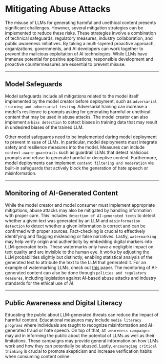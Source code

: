 <h1>Mitigating Abuse Attacks</h1>
<p>The misuse of LLMs for generating harmful and unethical content presents significant challenges. However, several mitigation strategies can be implemented to reduce these risks. These strategies involve a combination of technical safeguards, regulatory measures, industry collaboration, and public awareness initiatives. By taking a multi-layered proactive approach, organizations, governments, and AI developers can work together to prevent the malicious exploitation of AI technologies. While LLMs have immense potential for positive applications, responsible development and proactive countermeasures are essential to prevent misuse.</p>
<hr />
<h2>Model Safeguards</h2>
<p>Model safeguards include all mitigations related to the model itself implemented by the model creator before deployment, such as <code>adversarial training and adversarial testing</code>. Adversarial training can increase a model's resilience to prompts asking for generating harmful or unethical content that may be used in abuse attacks. The model creator can also implement a <code>bias detection</code> to detect biases in training data that may result in undesired biases of the trained LLM.</p>
<p>Other model safeguards need to be implemented during model deployment to prevent misuse of LLMs. In particular, model deployments must integrate safety and resilience measures into the model. Measures can include <code>context-aware guardrails</code> such as guardrail LLMs that detect malicious prompts and refuse to generate harmful or deceptive content. Furthermore, model deployments can implement <code>content filtering and moderation</code> via built-in safeguards that actively block the generation of hate speech or misinformation.</p>
<hr />
<h2>Monitoring of AI-Generated Content</h2>
<p>While the model creator and model consumer must implement appropriate mitigations, abuse attacks may also be mitigated by handling information with proper care. This includes <code>detection of AI-generated texts</code> to detect whether a given text was generated by an LLM and <code>misinformation detection</code> to detect whether a given information is correct and can be confirmed with proper sources. Fact-checking is crucial to effectively identifying and flagging misleading or false narratives. Lastly, <code>watermarking</code> may help verify origin and authenticity by embedding digital markers into LLM-generated texts. These watermarks only have a negligible impact on text quality and are invisible to the human eye. It works by adjusting the LLM probabilities slightly but distinctly, enabling statistical analysis of the generated text to attribute the text to the LLM that generated it. For an example of watermarking LLMs, check out <a href="https://arxiv.org/abs/2301.10226">this</a> paper. The monitoring of AI-generated content can also be done through <code>policies and regulatory measures</code>, including legislation against AI-based abuse attacks and industry standards for the ethical use of AI.</p>
<hr />
<h2>Public Awareness and Digital Literacy</h2>
<p>Educating the public about LLM-generated threats can reduce the impact of harmful content. Educational measures may include <code>media literacy programs</code> where individuals are taught to recognize misinformation and AI-generated fraud or hate speech. On top of that, <code>AI awareness campaigns</code> may aid in informing the public about the potential of LLMs as well as their limitations. These campaigns may provide general information on how LLMs work and how they can potentially be abused. Lastly, <code>encouraging critical thinking</code> is crucial to promote skepticism and increase verification habits when consuming content online.</p>

